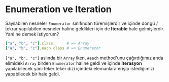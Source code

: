 # Enumeration ve Iteration

Sayılabilen nesneler `Enumerator` sınıfından türemişlerdir ve içinde döngü / tekrar yapılabilen nesneler haline geldikleri için de **Iterable** hale gelmişlerdir. Yani ne demek istiyorum?

```ruby
["a", "b", "c"].class      # => Array
["a", "b", "c"].each.class # => Enumerator
```

`["a", "b", "c"]` aslında bir `Array` iken, `#each` method'unu çağırdığımız anda elimideki `Array` birden `Enumerator` haline geldi ve içinde **iterasyon** yapılabilecek yani teker teker dizi içindeki elemanlara erişip istediğimizi yapabilecek bir hale geldi.
